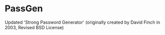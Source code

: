 # PassGen
Updated 'Strong Password Generator' (originally created by David Finch in 2003, Revised BSD License)
